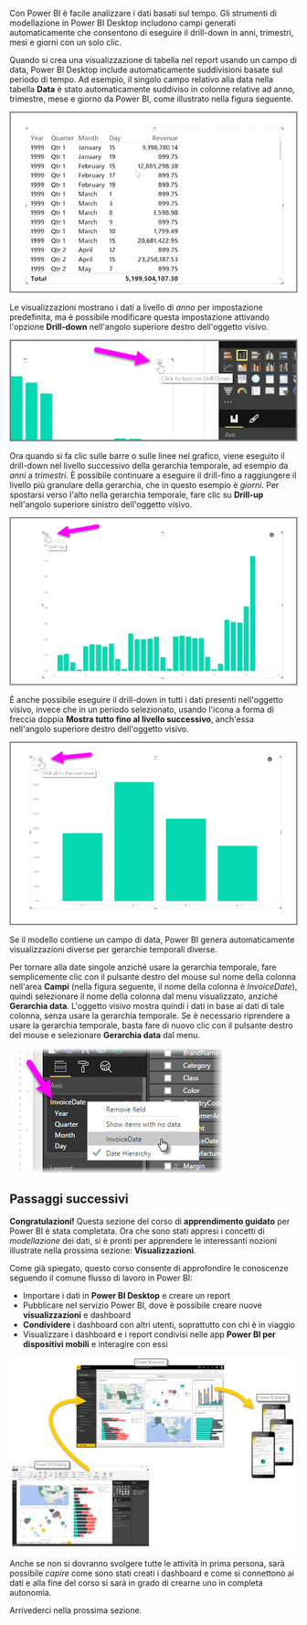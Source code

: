 Con Power BI è facile analizzare i dati basati sul tempo. Gli strumenti di modellazione in Power BI Desktop includono campi generati automaticamente che consentono di eseguire il drill-down in anni, trimestri, mesi e giorni con un solo clic.  

Quando si crea una visualizzazione di tabella nel report usando un campo di data, Power BI Desktop include automaticamente suddivisioni basate sul periodo di tempo. Ad esempio, il singolo campo relativo alla data nella tabella **Data** è stato automaticamente suddiviso in colonne relative ad anno, trimestre, mese e giorno da Power BI, come illustrato nella figura seguente.

![](media/2-6a-explore-time-based-data/2-6a_1.png)

Le visualizzazioni mostrano i dati a livello di *anno* per impostazione predefinita, ma è possibile modificare questa impostazione attivando l'opzione **Drill-down** nell'angolo superiore destro dell'oggetto visivo.

![](media/2-6a-explore-time-based-data/2-6a_2.png)

Ora quando si fa clic sulle barre o sulle linee nel grafico, viene eseguito il drill-down nel livello successivo della gerarchia temporale, ad esempio da *anni* a *trimestri*. È possibile continuare a eseguire il drill-fino a raggiungere il livello più granulare della gerarchia, che in questo esempio è *giorni*. Per spostarsi verso l'alto nella gerarchia temporale, fare clic su **Drill-up** nell'angolo superiore sinistro dell'oggetto visivo.

![](media/2-6a-explore-time-based-data/2-6a_3.png)

È anche possibile eseguire il drill-down in tutti i dati presenti nell'oggetto visivo, invece che in un periodo selezionato, usando l'icona a forma di freccia doppia **Mostra tutto fino al livello successivo**, anch'essa nell'angolo superiore destro dell'oggetto visivo.

![](media/2-6a-explore-time-based-data/2-6a_4.png)

Se il modello contiene un campo di data, Power BI genera automaticamente visualizzazioni diverse per gerarchie temporali diverse.

Per tornare alla date singole anziché usare la gerarchia temporale, fare semplicemente clic con il pulsante destro del mouse sul nome della colonna nell'area **Campi** (nella figura seguente, il nome della colonna è *InvoiceDate*), quindi selezionare il nome della colonna dal menu visualizzato, anziché **Gerarchia data**. L'oggetto visivo mostra quindi i dati in base ai dati di tale colonna, senza usare la gerarchia temporale. Se è necessario riprendere a usare la gerarchia temporale, basta fare di nuovo clic con il pulsante destro del mouse e selezionare **Gerarchia data** dal menu.

![](media/2-6a-explore-time-based-data/2-6a_5.png)

## <a name="next-steps"></a>Passaggi successivi
**Congratulazioni!** Questa sezione del corso di **apprendimento guidato** per Power BI è stata completata. Ora che sono stati appresi i concetti di *modellazione* dei dati, si è pronti per apprendere le interessanti nozioni illustrate nella prossima sezione: **Visualizzazioni**.

Come già spiegato, questo corso consente di approfondire le conoscenze seguendo il comune flusso di lavoro in Power BI:

* Importare i dati in **Power BI Desktop** e creare un report
* Pubblicare nel servizio Power BI, dove è possibile creare nuove **visualizzazioni** e dashboard
* **Condividere** i dashboard con altri utenti, soprattutto con chi è in viaggio
* Visualizzare i dashboard e i report condivisi nelle app **Power BI per dispositivi mobili** e interagire con essi

![](media/2-6a-explore-time-based-data/c0a1_1.png)

Anche se non si dovranno svolgere tutte le attività in prima persona, sarà possibile *capire* come sono stati creati i dashboard e come si connettono ai dati e alla fine del corso si sarà in grado di crearne uno in completa autonomia.

Arrivederci nella prossima sezione.

